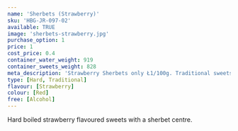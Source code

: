 ```yaml
---
name: 'Sherbets (Strawberry)'
sku: 'HBG-JR-097-02'
available: TRUE
image: 'sherbets-strawberry.jpg'
purchase_option: 1
price: 1
cost_price: 0.4
container_water_weight: 919
container_sweets_weight: 828
meta_description: 'Strawberry Sherbets only Ł1/100g. Traditional sweets and more at Humbugs Confectionery Store. Specialists in satisfying your sweet tooth!'
type: [Hard, Traditional]
flavour: [Strawberry]
colour: [Red]
free: [Alcohol]
---
```

Hard boiled strawberry flavoured sweets with a sherbet centre.